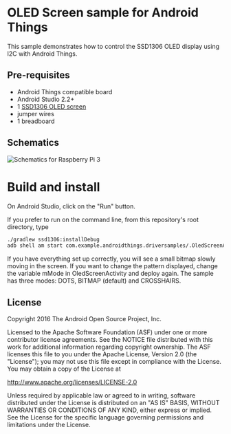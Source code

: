 OLED Screen sample for Android Things
=====================================

This sample demonstrates how to control the SSD1306 OLED display using I2C with
Android Things.

Pre-requisites
--------------

- Android Things compatible board
- Android Studio 2.2+
- 1 [SSD1306 OLED screen](https://www.adafruit.com/product/326)
- jumper wires
- 1 breadboard


Schematics
----------

![Schematics for Raspberry Pi 3](rpi3_schematics.png)


Build and install
=================

On Android Studio, click on the "Run" button.

If you prefer to run on the command line, from this repository's root directory, type

```bash
./gradlew ssd1306:installDebug
adb shell am start com.example.androidthings.driversamples/.OledScreenActivity
```

If you have everything set up correctly, you will see a small bitmap slowly
moving in the screen. If you want to change the pattern displayed, change the
variable mMode in OledScreenActivity and deploy again. The sample has three
modes: DOTS, BITMAP (default) and CROSSHAIRS.


License
-------

Copyright 2016 The Android Open Source Project, Inc.

Licensed to the Apache Software Foundation (ASF) under one or more contributor
license agreements.  See the NOTICE file distributed with this work for
additional information regarding copyright ownership.  The ASF licenses this
file to you under the Apache License, Version 2.0 (the "License"); you may not
use this file except in compliance with the License.  You may obtain a copy of
the License at

  http://www.apache.org/licenses/LICENSE-2.0

Unless required by applicable law or agreed to in writing, software
distributed under the License is distributed on an "AS IS" BASIS, WITHOUT
WARRANTIES OR CONDITIONS OF ANY KIND, either express or implied.  See the
License for the specific language governing permissions and limitations under
the License.
